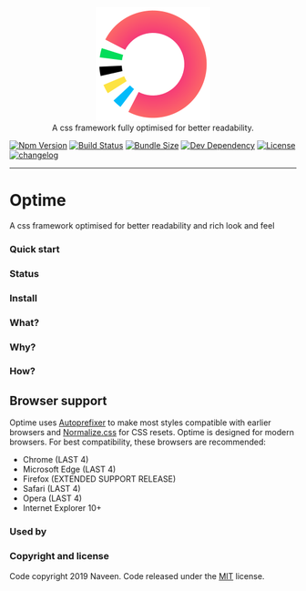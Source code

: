 <p align="center">
    <a href="https://naveenda.github.io/optime" target="_blank"><img width="200" src="./resources/optime-logo.svg"></a><br>
    A css framework fully optimised for better readability.
</p>

<p align="center">
  
[![Npm Version][npm-img]][npm-url] [![Build Status][build-status-img]][build-status-url] [![Bundle Size][bundle-size-img]][bundle-size-url] [![Dev Dependency][dev-dependency-img]][dev-dependency-url] [![License][license-img]][license-url] [![changelog][changelog-img]][changelog-url]
</p>

------

# Optime
A css framework optimised for better readability and rich look and feel
### Quick start

### Status



### Install


### What?

### Why?

### How?

## Browser support
Optime uses [Autoprefixer](https://github.com/postcss/autoprefixer) to make most styles compatible with earlier browsers and [Normalize.css](https://necolas.github.io/normalize.css/) for CSS resets. Optime is designed for modern browsers. For best compatibility, these browsers are recommended:

- Chrome (LAST 4)
- Microsoft Edge (LAST 4)
- Firefox (EXTENDED SUPPORT RELEASE)
- Safari (LAST 4)
- Opera (LAST 4)
- Internet Explorer 10+

### Used by


### Copyright and license
Code copyright 2019 Naveen. Code released under the [MIT](LICENSE) license.



[changelog-img]: https://img.shields.io/badge/changelog-md-blue.svg
[changelog-url]: CHANGELOG.md
[npm-img]: https://img.shields.io/npm/v/optime
[npm-url]: https://www.npmjs.com/package/optime
[dev-dependency-img]: https://img.shields.io/david/dev/naveenda/optime
[dev-dependency-url]: https://david-dm.org/naveenda/optime?type=dev
[bundle-size-url]: https://bundlephobia.com/result?p=optime
[bundle-size-img]: https://img.shields.io/bundlephobia/minzip/optime
[build-status-img]: https://travis-ci.org/NaveenDA/optime.svg?branch=master
[build-status-url]: https://travis-ci.org/NaveenDA/optime
[license-img]: https://img.shields.io/npm/l/optime
[license-url]: https://github.com/NaveenDA/optime/blob/master/LICENSE
